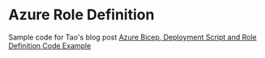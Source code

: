 # Azure Role Definition

Sample code for Tao's blog post [Azure Bicep, Deployment Script and Role Definition Code Example](https://blog.tyang.org/2021/03/21/azurre-bicep-deployment-script-role-def-example/)
